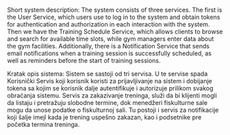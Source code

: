 Short system description:
The system consists of three services. The first is the User Service, which users use to log in to the system and obtain tokens for authentication and authorization in each interaction with the system. Then we have the Training Schedule Service, which allows clients to browse and search for available time slots, while gym managers enter data about the gym facilities. Additionally, there is a Notification Service that sends email notifications when a training session is successfully scheduled, as well as reminders before the start of training sessions.

Kratak opis sistema:
Sistem se sastoji od tri servisa. U te servise spada Korisnički Servis koji korisnik koristi za
prijavljivanje na sistem i dobijanje tokena sa kojim se korisnik dalje autentifikuje i autorizuje
prilikom svakog obraćanja sistemu. Servis za zakazivanje treninga, služi da bi klijenti mogli
da listaju i pretražuju slobodne termine, dok menedžeri fiskulturne sale mogu da unose
podatke o fiskulturnoj sali. Tu postoji i servis za notifikacije koji šalje imejl kada je trening
uspešno zakazan, kao i podsetnike pre početka termina treninga.
